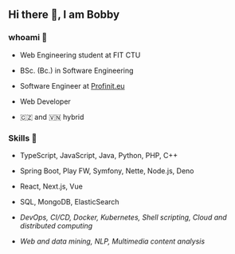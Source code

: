 ## Hi there 👋, I am Bobby

### whoami 👦

- Web Engineering student at FIT CTU
  
- BSc. (Bc.) in Software Engineering
  
- Software Engineer at [Profinit.eu](https://profinit.eu/)
  
- Web Developer

- 🇨🇿 and 🇻🇳 hybrid

### Skills 📜

- TypeScript, JavaScript, Java, Python, PHP, C++
  
- Spring Boot, Play FW, Symfony, Nette, Node.js, Deno

- React, Next.js, Vue
  
- SQL, MongoDB, ElasticSearch

- *DevOps, CI/CD, Docker, Kubernetes, Shell scripting, Cloud and distributed computing*

- *Web and data mining, NLP, Multimedia content analysis*

